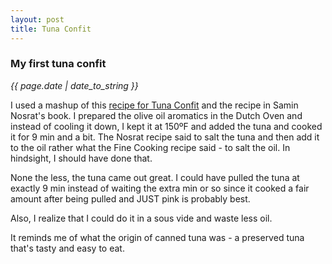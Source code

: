 ```yaml
---
layout: post
title: Tuna Confit
---
```

### My first tuna confit
_{{ page.date | date_to_string }}_

I used a mashup of this [recipe for Tuna Confit](/food/recipe_list/Recipes/Master%20Recipe%20for%20Tuna%20Confit.html) and the recipe in Samin Nosrat's book. I prepared the olive oil aromatics in the Dutch Oven and instead of cooling it down, I kept it at 150ºF and added the tuna and cooked it for 9 min and a bit. The Nosrat recipe said to salt the tuna and then add it to the oil rather what the Fine Cooking recipe said - to salt the oil. In hindsight, I should have done that.

None the less, the tuna came out great. I could have pulled the tuna at exactly 9 min instead of waiting the extra min or so since it cooked a fair amount after being pulled and JUST pink is probably best.

Also, I realize that I could do it in a sous vide and waste less oil.

It reminds me of what the origin of canned tuna was - a preserved tuna that's tasty and easy to eat.